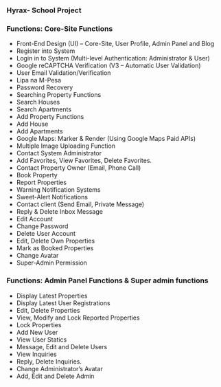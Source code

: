 ### Hyrax- School Project
	
### Functions: Core-Site Functions
- Front-End Design (UI) – Core-Site, User Profile, Admin Panel and Blog
- Register into System
- Login in to System (Multi-level Authentication: Administrator & User)
- Google reCAPTCHA Verification (V3 – Automatic User Validation)
- User Email Validation/Verification
- Lipa na M-Pesa
- Password Recovery
- Searching Property Functions
- Search Houses
- Search Apartments
- Add Property Functions
- Add House
- Add Apartments
- Google Maps: Marker & Render (Using Google Maps Paid APIs)
- Multiple Image Uploading Function
- Contact System Administrator
- Add Favorites, View Favorites, Delete Favorites.
- Contact Property Owner (Email, Phone Call)
- Book Property
- Report Properties
- Warning Notification Systems
- Sweet-Alert Notifications
- Contact client (Send Email, Private Message)
- Reply & Delete Inbox Message
- Edit Account
- Change Password
- Delete User Account
- Edit, Delete Own Properties
- Mark as Booked Properties
- Change Avatar
- Super-Admin Permission

### Functions: Admin Panel Functions & Super admin functions
- Display Latest Properties
- Display Latest User Registrations
- Edit, Delete Properties
- View, Modify and Lock Reported Properties
- Lock Properties
- Add New User
- View User Statics
- Message, Edit and Delete Users
- View Inquiries
- Reply, Delete Inquiries.
- Change Administrator’s Avatar
- Add, Edit and Delete Admin
